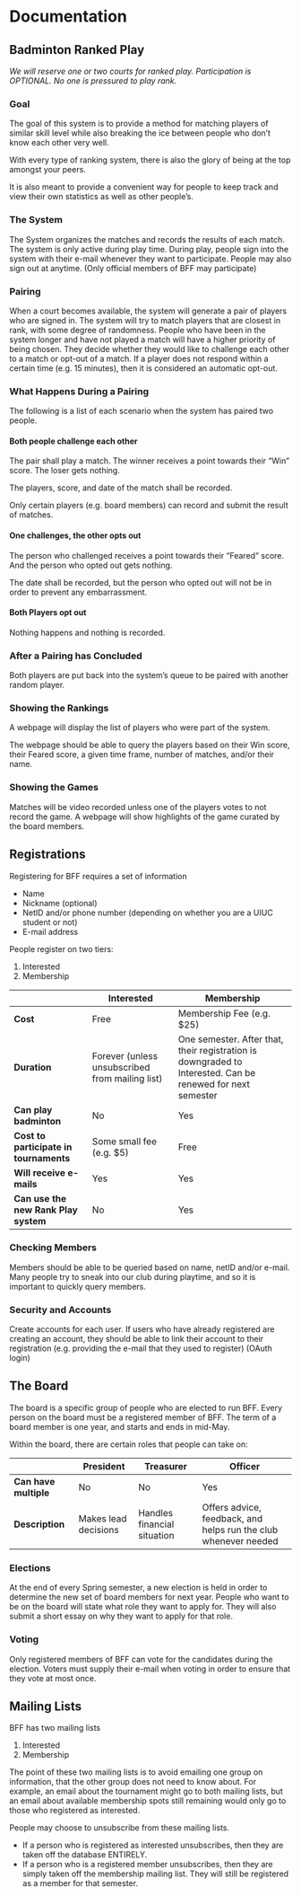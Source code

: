# Documentation

## Badminton Ranked Play
*We will reserve one or two courts for ranked play. Participation is OPTIONAL. No one is pressured to play rank.*

### Goal
The goal of this system is to provide a method for matching players of similar skill level while also breaking the ice between people who don’t know each other very well. 

With every type of ranking system, there is also the glory of being at the top amongst your peers.

It is also meant to provide a convenient way for people to keep track and view their own statistics as well as other people’s.

### The System
The System organizes the matches and records the results of each match. The system is only active during play time. During play, people sign into the system with their e-mail whenever they want to participate. People may also sign out at anytime. (Only official members of BFF may participate)

### Pairing
When a court becomes available, the system will generate a pair of players who are signed in. The system will try to match players that are closest in rank, with some degree of randomness. People who have been in the system longer and have not played a match will have a higher priority of being chosen. They decide whether they would like to challenge each other to a match or opt-out of a match. If a player does not respond within a certain time (e.g. 15 minutes), then it is considered an automatic opt-out. 

### What Happens During a Pairing
The following is a list of each scenario when the system has paired two people.

#### Both people challenge each other
The pair shall play a match. The winner receives a point towards their “Win” score. The loser gets nothing.

The players, score, and date of the match shall be recorded. 

Only certain players (e.g. board members) can record and submit the result of matches.

#### One challenges, the other opts out
The person who challenged receives a point towards their “Feared” score. And the person who opted out gets nothing. 

The date shall be recorded, but the person who opted out will not be in order to prevent any embarrassment. 

#### Both Players opt out
Nothing happens and nothing is recorded. 

### After a Pairing has Concluded
Both players are put back into the system’s queue to be paired with another random player. 

### Showing the Rankings
A webpage will display the list of players who were part of the system. 

The webpage should be able to query the players based on their Win score, their Feared score, a given time frame, number of matches, and/or their name.  

### Showing the Games
Matches will be video recorded unless one of the players votes to not record the game. A webpage will show highlights of the game curated by the board members.

## Registrations
Registering for BFF requires a set of information
* Name
* Nickname (optional)
* NetID and/or phone number (depending on whether you are a UIUC student or not)
* E-mail address

People register on two tiers: 
1. Interested
2. Membership

|                                       | Interested                                      | Membership                |
|---------------------------------------|-------------------------------------------------|---------------------------|
| **Cost**                              | Free                                            | Membership Fee (e.g. $25) |
| **Duration**                          | Forever (unless unsubscribed from mailing list) | One semester. After that, their registration is downgraded to Interested. Can be renewed for next semester |
| **Can play badminton**                | No                                              | Yes                       |
| **Cost to participate in tournaments**| Some small fee (e.g. $5)                        | Free                      |
| **Will receive e-mails**              | Yes                                             | Yes                       |
| **Can use the new Rank Play system**  | No                                              | Yes                       |

### Checking Members
Members should be able to be queried based on name, netID and/or e-mail. Many people try to sneak into our club during playtime, and so it is important to quickly query members.

### Security and Accounts
Create accounts for each user. If users who have already registered are creating an account, they should be able to link their account to their registration (e.g. providing the e-mail that they used to register)
(OAuth login)


## The Board
The board is a specific group of people who are elected to run BFF. Every person on the board must be a registered member of BFF. The term of a board member is one year, and starts and ends in mid-May.

Within the board, there are certain roles that people can take on:

|	                      | President	            | Treasurer	                  | Officer |
|-----------------------|-----------------------|-----------------------------|---------|
| **Can have multiple**	| No	                  | No                          |	Yes     |
| **Description**	      | Makes lead decisions	| Handles financial situation	| Offers advice, feedback, and helps run the club whenever needed |

### Elections
At the end of every Spring semester, a new election is held in order to determine the new set of board members for next year. People who want to be on the board will state what role they want to apply for. They will also submit a short essay on why they want to apply for that role.

### Voting
Only registered members of BFF can vote for the candidates during the election. Voters must supply their e-mail when voting in order to ensure that they vote at most once.

## Mailing Lists
BFF has two mailing lists
1. Interested
2. Membership

The point of these two mailing lists is to avoid emailing one group on information, that the other group does not need to know about. For example, an email about the tournament might go to both mailing lists, but an email about available membership spots still remaining would only go to those who registered as interested.

People may choose to unsubscribe from these mailing lists. 
* If a person who is registered as interested unsubscribes, then they are taken off the database ENTIRELY.
* If a person who is a registered member unsubscribes, then they are simply taken off the membership mailing list. They will still be registered as a member for that semester.
